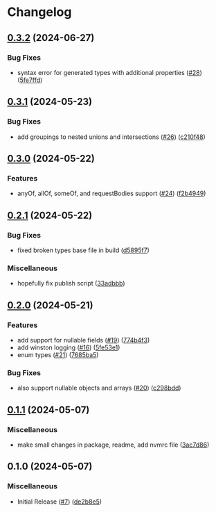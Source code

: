 # Changelog

## [0.3.2](https://github.com/pablaber/openapi-typescript-types/compare/v0.3.1...v0.3.2) (2024-06-27)


### Bug Fixes

* syntax error for generated types with additional properties ([#28](https://github.com/pablaber/openapi-typescript-types/issues/28)) ([5fe7ffd](https://github.com/pablaber/openapi-typescript-types/commit/5fe7ffdc9ac0f9ed90abad6fa4ed07a28b845f67))

## [0.3.1](https://github.com/pablaber/openapi-typescript-types/compare/v0.3.0...v0.3.1) (2024-05-23)


### Bug Fixes

* add groupings to nested unions and intersections ([#26](https://github.com/pablaber/openapi-typescript-types/issues/26)) ([c210f48](https://github.com/pablaber/openapi-typescript-types/commit/c210f48da599e1c51da52f04f3b222ddd8bbc4ed))

## [0.3.0](https://github.com/pablaber/openapi-typescript-types/compare/v0.2.1...v0.3.0) (2024-05-22)


### Features

* anyOf, allOf, someOf, and requestBodies support ([#24](https://github.com/pablaber/openapi-typescript-types/issues/24)) ([f2b4949](https://github.com/pablaber/openapi-typescript-types/commit/f2b4949337cde98c28579391cce3a35d9f54290f))

## [0.2.1](https://github.com/pablaber/openapi-typescript-types/compare/v0.2.0...v0.2.1) (2024-05-22)


### Bug Fixes

* fixed broken types base file in build ([d5895f7](https://github.com/pablaber/openapi-typescript-types/commit/d5895f70232cbf5d0a847b81de4cd04c472fd861))


### Miscellaneous

* hopefully fix publish script ([33adbbb](https://github.com/pablaber/openapi-typescript-types/commit/33adbbb471b3d3f19904026fe029b1e4f8ff16ba))

## [0.2.0](https://github.com/pablaber/openapi-typescript-types/compare/v0.1.1...v0.2.0) (2024-05-21)


### Features

* add support for nullable fields ([#19](https://github.com/pablaber/openapi-typescript-types/issues/19)) ([774b4f3](https://github.com/pablaber/openapi-typescript-types/commit/774b4f3e39f8901fd83cbbb3699d08ccc676bb4d))
* add winston logging ([#16](https://github.com/pablaber/openapi-typescript-types/issues/16)) ([5fe53e1](https://github.com/pablaber/openapi-typescript-types/commit/5fe53e1bea12ea5fb10e35c5a8c13ae9a7733425))
* enum types ([#21](https://github.com/pablaber/openapi-typescript-types/issues/21)) ([7685ba5](https://github.com/pablaber/openapi-typescript-types/commit/7685ba5fcffc3d349f7076b6bf220e31776cc78e))


### Bug Fixes

* also support nullable objects and arrays ([#20](https://github.com/pablaber/openapi-typescript-types/issues/20)) ([c298bdd](https://github.com/pablaber/openapi-typescript-types/commit/c298bdddd861d8f8fe82cfb89b5e3ef2e64ff213))

## [0.1.1](https://github.com/pablaber/openapi-typescript-types/compare/v0.1.0...v0.1.1) (2024-05-07)


### Miscellaneous

* make small changes in package, readme, add nvmrc file ([3ac7d86](https://github.com/pablaber/openapi-typescript-types/commit/3ac7d869fc72c31f8163b5b10e650c9c99d2c4a3))

## 0.1.0 (2024-05-07)


### Miscellaneous

* Initial Release ([#7](https://github.com/pablaber/openapi-typescript-types/issues/7)) ([de2b8e5](https://github.com/pablaber/openapi-typescript-types/commit/de2b8e550b7c04382eaed9c85bf876e96ddaf67d))
